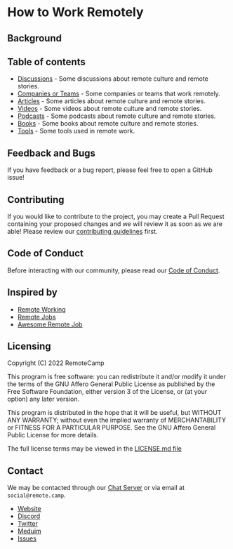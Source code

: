 # How to Work Remotely

## Background

## Table of contents

- [Discussions](https://github.com/remote-camps/how-to-work-remotely/discussions) - Some discussions about remote culture and remote stories.
- [Companies or Teams](/companies-or-teams) - Some companies or teams that work remotely.
- [Articles](/articles) - Some articles about remote culture and remote stories.
- [Videos](/videos) - Some videos about remote culture and remote stories.
- [Podcasts](/podcasts) - Some podcasts about remote culture and remote stories.
- [Books](/books) - Some books about remote culture and remote stories.
- [Tools](/tools) - Some tools used in remote work.

<!--This page is currently deployed. [View the live website.]()-->

## Feedback and Bugs

If you have feedback or a bug report, please feel free to open a GitHub issue!

## Contributing

If you would like to contribute to the project, you may create a Pull Request containing your proposed changes and we will review it as soon as we are able! Please review our [contributing guidelines](CONTRIBUTING.md) first.

## Code of Conduct

Before interacting with our community, please read our [Code of Conduct](CODE_OF_CONDUCT.md).

## Inspired by

- [Remote Working](https://github.com/greatghoul/remote-working)
- [Remote Jobs](https://github.com/remoteintech/remote-jobs)
- [Awesome Remote Job](https://github.com/lukasz-madon/awesome-remote-job)

## Licensing

Copyright (C) 2022 RemoteCamp

This program is free software: you can redistribute it and/or modify it under the terms of the GNU Affero General Public License as published by the Free Software Foundation, either version 3 of the License, or (at your option) any later version.

This program is distributed in the hope that it will be useful, but WITHOUT ANY WARRANTY; without even the implied warranty of MERCHANTABILITY or FITNESS FOR A PARTICULAR PURPOSE. See the GNU Affero General Public License for more details.

The full license terms may be viewed in the [LICENSE.md file](./LICENSE.md)

## Contact

We may be contacted through our [Chat Server](http://discord.gg/remotecamp) or via email at `social@remote.camp`.
- [Website](https://beta.remote.camp)
- [Discord](https://discord.gg/remotecamp)
- [Twitter](https://twitter.com/intent/follow?screen_name=remote_camp)
- [Meduim](https://medium.com/remote-camp)
- [Issues](https://github.com/remote-camps/how-to-work-remotely/issues)
